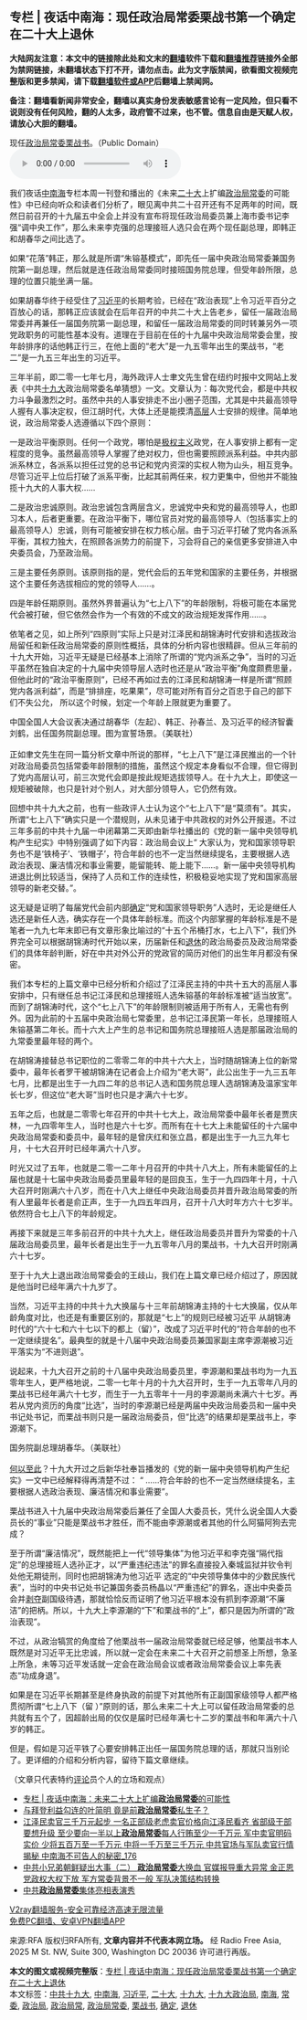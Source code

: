  <h2>专栏 | 夜话中南海：现任政治局常委栗战书第一个确定在二十大上退休</h2> <p class="notice"><b>大陆网友注意：本文中的链接除此处和文末的<a href="https://github.com/bannedbook/fanqiang" >翻墙</a>软件下载和<a href="https://github.com/killgcd/justmysocks/blob/master/README.md">翻墙推荐</a>链接外全部为禁网链接，未翻墙状态下打不开，请勿点击。此为文字版禁闻，欲看图文视频完整版和更多禁闻，请下载<a href="https://github.com/bannedbook/fanqiang">翻墙软件或APP</a>后翻墙上禁闻网。</p><p>备注：翻墙看新闻非常安全，翻墙以真实身份发表敏感言论有一定风险，但只看不说则没有任何风险，翻的人太多，政府管不过来，也不管。信息自由是天赋人权，请放心大胆的翻墙。</b></p>  <div class="entry"> <p>现任<a href="https://www.bannedbook.org/bnews/tag/%e6%94%bf%e6%b2%bb%e5%b1%80/" class="st_tag internal_tag" rel="tag" title="标签 政治局 下的日志">政治局</a><a href="https://www.bannedbook.org/bnews/tag/%e5%b8%b8%e5%a7%94/" class="st_tag internal_tag" rel="tag" title="标签 常委 下的日志">常委</a><a href="https://www.bannedbook.org/bnews/tag/%e6%a0%97%e6%88%98%e4%b9%a6/" class="st_tag internal_tag" rel="tag" title="标签 栗战书 下的日志">栗战书</a>。（Public Domain）<audio controls="controls" class="story_audio" type="audio/mpeg" preload="metadata" src="https://www.rfa.org/mandarin/zhuanlan/yehuazhongnanhai/gx-11132020151749.html/m1113gxeweb.mp3"></audio></p> <p>我们夜话<a href="https://www.bannedbook.org/bnews/tag/%e4%b8%ad%e5%8d%97%e6%b5%b7/" class="st_tag internal_tag" rel="tag" title="标签 中南海 下的日志">中南海</a>专栏本周一刊登和播出的《未来<a href="https://www.bannedbook.org/bnews/tag/%E4%BA%8C%E5%8D%81%E5%A4%A7/" class="st_tag internal_tag" rel="tag" title="标签 二十大 下的日志">二十大</a>上扩编<a href="https://www.bannedbook.org/bnews/tag/%e6%94%bf%e6%b2%bb%e5%b1%80%e5%b8%b8%e5%a7%94/" class="st_tag internal_tag" rel="tag" title="标签 政治局常委 下的日志">政治局常委</a>的可能性》中已经向听众和读者们分析了，眼见离中共二十召开还有不足两年的时间，既然日前召开的十九届五中全会上并没有宣布将现任政治局委员兼上海市委书记李强“调中央工作”，那么未来李克强的总理接班人选只会在两个现任副总理，即韩正和胡春华之间比选了。</p> <p>如果“花落”韩正，那么就是所谓“朱镕基模式”，即先任一届中央政治局常委兼国务院第一副总理，然后就是连任政治局常委同时接班国务院总理，但受年龄所限，总理的位置只能坐满一届。</p> <p>如果胡春华终于经受住了<a href="https://www.bannedbook.org/bnews/tag/%e4%b9%a0%e8%bf%91%e5%b9%b3/" class="st_tag internal_tag" rel="tag" title="标签 习近平 下的日志">习近平</a>的长期考验，已经在“政治表现”上令习近平百分之百放心的话，那韩正应该就会在后年召开的中共二十大上告老乡，留任一届政治局常委并再兼任一届国务院第一副总理，和留任一届政治局常委的同时转兼另外一项党政职务的可能性基本没有。道理在于目前在任的十九届中央政治局常委会里，按年龄排序的话他韩正行三，在他上面的“老大”是一九五零年出生的栗战书，“老二”是一九五三年出生的习近平。</p> <p>三年半前，即二零一七年七月，海外政评人士聿文先生曾在纽约时报中文网站上发表《中共<a href="https://www.bannedbook.org/bnews/tag/%e5%8d%81%e4%b9%9d%e5%a4%a7/" class="st_tag internal_tag" rel="tag" title="标签 十九大 下的日志">十九大</a>政治局常委名单猜想》一文。文章认为：每次党代会，都是中共权力斗争最激烈之时。虽然中共的人事安排走不出小圈子范围，尤其是中共最高领导人握有人事决定权，但江胡时代，大体上还是能摸清<span class='wp_keywordlink_affiliate'><a href="https://www.bannedbook.org/bnews/ccpdope/" title="中共高层内幕" target="_blank">高层</a></span>人士安排的规律。简单地说，政治局常委人选遵循以下四个原则：</p> <p>一是政治平衡原则。任何一个政党，哪怕是<span class='wp_keywordlink'><a href="https://www.bannedbook.org/forum2/topic223.html" title="极权主义与现代民主" target="_blank">极权主义</a></span>政党，在人事安排上都有一定程度的竞争。虽然最高领导人掌握了绝对权力，但也需要照顾派系利益。中共内部派系林立，各派系以担任过党的总书记和党内资深的实权人物为山头，相互竞争。尽管习近平上位后打破了派系平衡，比起其前两任来，权力更集中，但他并不能独揽十九大的人事大权……</p> <p>二是政治忠诚原则。政治忠诚包含两层含义，忠诚党中央和党的最高领导人，也即习本人，后者更重要。在政治平衡下，哪位官员对党的最高领导人（包括事实上的最高领导人）忠诚，则有可能被安排在权力核心层。由于习近平打破了党内各派系平衡，其权力独大，在照顾各派势力的前提下，习会将自己的亲信更多安排进入中央委员会，乃至政治局。</p>  <p>三是主要任务原则。该原则指的是，党代会后的五年党和国家的主要任务，并根据这个主要任务选拔相应的党的领导人……。</p> <p>四是年龄任期原则。虽然外界普遍认为“七上八下”的年龄限制，将极可能在本届党代会被打破，但它依然会作为一个有效的不成文的政治规矩发挥作用……。</p> <p>依笔者之见，如上所列“四原则”实际上只是对江泽民和胡锦涛时代安排和选拔政治局留任和新任政治局常委的原则性概括，具体的分析内容也很精辟。但从三年前的十九大开始，习近平无疑是已经基本上消除了所谓的“党内派系之争”，当时的习近平虽然在独自决定的十九届中央领导层人选时也还是从“政治平衡”角度颇费思量，但他此时的“政治平衡原则”，已经不再如过去的江泽民和胡锦涛一样是所谓“照顾党内各派利益”，而是“排排座，吃果果”，尽可能对所有百分之百忠于自己的部下们不失公允， 所以这个时候，划定一个年龄上限就更为重要了。</p> <p>中国全国人大会议表决通过胡春华（左起）、韩正、孙春兰、及习近平的经济智囊刘鹤，出任国务院副总理。图为宣誓场景。（美联社）<br /> <br />正如聿文先生在同一篇分析文章中所说的那样，“七上八下”是江泽民推出的一个针对政治局委员包括常委年龄限制的措施，虽然这个规定本身看似不合理，但它得到了党内高层认可，前三次党代会即是按此规矩选拔领导人。在十九大上，即使这一规矩被破除，也只是针对个别人，对大部分领导人，它仍然有效。</p> <p>回想中共十九大之前，也有一些政评人士认为这个“七上八下”是“莫须有”。其实，所谓“七上八下”确实只是一个潜规则，从未见诸于中共政权的对外公开报道。不过三年多前的中共十九届一中闭幕第二天即由新华社播出的《党的新一届中央领导机构产生纪实》中特别强调了如下内容：政治局会议上“ 大家认为，党和国家领导职务也不是‘铁椅子’、‘铁帽子’，符合年龄的也不一定当然继续提名，主要根据人选政治表现、廉洁情况和事业需要，能留能转、能上能下……。新一届中央领导机构进退比例比较适当，保持了人员和工作的连续性，积极稳妥地实现了党和国家高层领导的新老交替。”。</p> <p>这无疑是证明了每届党代会前内部<a href="https://www.bannedbook.org/bnews/tag/%E7%A1%AE%E5%AE%9A/" class="st_tag internal_tag" rel="tag" title="标签 确定 下的日志">确定</a>“党和国家领导职务”人选时，无论是继任人选还是新任人选，确实存在一个具体年龄标准。而这个内部掌握的年龄标准是不是笔者一九九七年末即已有文章形象比喻过的“十五个吊桶打水，七上八下”，我们外界完全可以根据胡锦涛时代开始以来，历届新任和<a href="https://www.bannedbook.org/bnews/tag/%e9%80%80%e4%bc%91/" class="st_tag internal_tag" rel="tag" title="标签 退休 下的日志">退休</a>的政治局委员及政治局常委们的具体年龄判断，好在中共对外公开的党政官的简历对他们的出生年月都没有保密。</p> <p>我们本专栏的上篇文章中已经分析和介绍过了江泽民主持的中共十五大的高层人事安排中，只有继任总书记江泽民和总理接班人选朱镕基的年龄标准被“适当放宽”。而到了胡锦涛时代，这个“七上八下”的年龄限制则被适用于所有人，无需也有例外。因为此前的十五届中央政治局七常委里，总书记江泽民第一年长，总理接班人朱镕基第二年长。而十六大上产生的总书记和国务院总理接班人选是那届政治局的九常委里最年轻的两个。</p>  <p>在胡锦涛接替总书记职位的二零零二年的中共十六大上，当时随胡锦涛上位的新常委中，最年长者罗干被胡锦涛在记者会上介绍为“老大哥”，此公出生于一九三五年七月，比都是出生于一九四二年的总书记人选和国务院总理人选胡锦涛及温家宝年长七岁，但这位“老大哥”当时也只是才满六十七岁。</p> <p>五年之后，也就是二零零七年召开的中共十七大上，政治局常委中最年长者是贾庆林，一九四零年生人，当时也是六十七岁。而所有在十七大上未能留任的十六届中央政治局常委和委员中，最年轻的是曾庆红和张立昌，都是出生于一九三九年七月，十七大召开时已经年满六十八岁。</p> <p>时光又过了五年，也就是二零一二年十月召开的中共十八大上，所有未能留任的上届也就是十七届中央政治局委员里最年轻的是回良玉，生于一九四四年十月，十八大召开时刚满六十八岁，而在十八大上继任中央政治局委员并晋升政治局常委的所有人里最年长者是俞正声，生于一九四五年四月，召开十八大时年方六十七岁半。依然符合七上八下的年龄规定。</p> <p>再接下来就是三年多前召开的中共十九大上，继任政治局委员并晋升为常委的十八届政治局委员里，最年长者是出生于一九五零年八月的栗战书，十九大召开时刚满六十七岁。</p> <p>至于十九大上退出政治局常委会的王歧山，我们在上篇文章已经介绍过了，原因就是他当时已经年满六十九岁了。</p> <p>当然，习近平主持的中共十九大换届与十三年前胡锦涛主持的十七大换届，仅从年龄角度对比，也还是有重要区别的，那就是“七上”的规则已经被习近平 从胡锦涛时代的“六十七和六十七以下的都上（留）”，改成了习近平时代的“符合年龄的也不一定继续提名”。最典型的就是十八届中央政治局委员兼国家副主席李源潮被习近平落实为“不进则退”。</p> <p>说起来，十九大召开之前的十八届中央政治局委员里，李源潮和栗战书均为一九五零年生人，更严格地说，二零一七年十月的十九大召开时，生于一九五零年八月的栗战书已经年满六十七岁，而生于一九五零年十一月的李源潮尚未满六十七岁。再若从党内资历的角度“比选”，当时的李源潮已经是两届中央政治局委员和一届中央书记处书记，而栗战书则只是一届政治局委员，但“比选”的结果却是栗战书上，李源潮下。</p>  <p>国务院副总理胡春华。（美联社）<br /> <br /><span class='wp_keywordlink'><a href="https://www.bannedbook.org/forum2/topic1436.html" title="历史，何以至此：从小事件看清末以来的大变局 雷 颐" target="_blank">何以至此</a></span>？十九大开过之后新华社奉旨播发的《党的新一届中央领导机构产生纪实》一文中已经解释得再清楚不过： “ ……符合年龄的也不一定当然继续提名，主要根据人选政治表现、廉洁情况和事业需要”。</p> <p>栗战书进入十九届中央政治局常委后兼任了全国人大委员长，凭什么说全国人大委员长的“事业”只能是栗战书才胜任，而不能由李源潮或者其他的什么阿猫阿狗去完成？</p> <p>至于所谓“廉洁情况”，既然能把上一代“领导集体”为他习近平和李克强“隔代指定”的总理接班人选孙正才，以“严重违纪违法”的罪名直接投入秦城监狱并钦令判处他无期徒刑，同时也把胡锦涛为他习近平 选定的“中央领导集体中的少数民族代表”，当时的中央书记处书记兼国务委员杨晶以“严重违纪”的罪名，逐出中央委员会并<span class='wp_keywordlink'><a href="https://www.bannedbook.org/forum2/topic21.html" title="《剥夺》 黄建民 著" target="_blank">剥夺</a></span>副国级待遇，那就恰恰反而证明了他习近平根本没有抓到李源潮“不廉洁”的把柄。所以，十九大上李源潮的“下”和栗战书的“上”，都只是因为所谓的“政治表现”。</p> <p>不过，从政治犒赏的角度给了他栗战书一届政治局常委就已经足够，他栗战书本人既然是对习近平无比忠诚，所以就一定会在未来二十大召开之前想圣上所想，急圣上所急，未等习近平发话就一定会在政治局会议或者政治局常委会议上率先表态“功成身退”。</p> <p>如果是在习近平长期甚至是终身执政的前提下对其他所有正副国家级领导人都严格贯彻所谓“七上八下（留 ）”原则的话，那么未来二十大上可以留任政治局常委的总共就有五个了，因超龄出局的仅仅是届时已经年满七十二岁的栗战书和年满六十八岁的韩正。</p> <p>但是，假如是习近平铁了心要安排韩正出任一届国务院总理的话，那就只当别论了。更详细的介绍和分析内容，留待下篇文章继续。</p> <p>（文章只代表特约<span class='wp_keywordlink_affiliate'><a href="https://www.bannedbook.org/bnews/comments/" title="新闻评论" target="_blank">评论</a></span>员个人的立场和观点）</p>  <p></p> <ul class='op-related-articles' title='相关阅读'> <li><a href='https://www.bannedbook.org/bnews/cbnews/20201110/1428493.html' target='_blank'>专栏 | 夜话中南海：未来二十大上扩编<b>政治局常委</b>的可能性</a></li> <li><a href='https://www.bannedbook.org/bnews/comments/20201025/1419920.html' target='_blank'>与拜登利益勾连的叶简明 竟是前<b>政治局常委</b>私生子？</a></li> <li><a href='https://www.bannedbook.org/bnews/comments/20200916/1397362.html' target='_blank'>江泽民卖官三千万元起步 一名正部级老虎卖官价格向江泽民看齐 省部级干部要想升级 至少要向一半以上<b>政治局常委</b>每人行贿至少一千万元 军中卖官明码实价 少将五百万至一千万元 中将一千万至三千万元 中共官场与军队卖官行情揭秘 中南海不可告人的秘密_176</a></li> <li><a href='https://www.bannedbook.org/bnews/comments/20200911/1394627.html' target='_blank'>中共小兄弟朝鲜疑出大事（二） <b>政治局常委</b>大换血 官媒报导重大异常 金正恩党政权大权下放 军方常委背景不一般 军队决策结构转换</a></li> <li><a href='https://www.bannedbook.org/bnews/ssgc/20200830/1388106.html' target='_blank'>中共<b>政治局常委</b>集体亮相表演秀</a></li> </ul> <p class="texttj"> <a href="https://www.bannedbook.org/forum23/topic22702.html" target="_blank">V2ray翻墙服务-安全可靠经济高速无限流量</a><br/> <a href="https://github.com/bannedbook/fanqiang/wiki/%E7%A6%81%E9%97%BB%E7%BD%91%E5%AE%89%E5%8D%93%E7%BF%BB%E5%A2%99%E6%96%B0%E9%97%BBAPP" target="_blank">免费PC翻墙、安卓VPN翻墙APP</a></p><p>来源:RFA  版权归RFA所有, <strong>文章内容并不代表本网立场。</strong>  经 Radio Free Asia, 2025 M St. NW, Suite 300, Washington DC 20036 许可进行再版。</p><a name='sharetosocial'></a>       <div><b>本文的图文或视频完整版</b>：<a href='https://www.bannedbook.org/bnews/cbnews/20201114/1430756.html'>专栏 | 夜话中南海：现任政治局常委栗战书第一个确定在二十大上退休</a></div>  </div><!--END ENTRY--> <div class="postfooter"> <div>本文标签：<a href="https://www.bannedbook.org/bnews/tag/%e4%b8%ad%e5%85%b1%e5%8d%81%e4%b9%9d%e5%a4%a7/" rel="tag">中共十九大</a>, <a href="https://www.bannedbook.org/bnews/tag/%e4%b8%ad%e5%8d%97%e6%b5%b7/" rel="tag">中南海</a>, <a href="https://www.bannedbook.org/bnews/tag/%e4%b9%a0%e8%bf%91%e5%b9%b3/" rel="tag">习近平</a>, <a href="https://www.bannedbook.org/bnews/tag/%E4%BA%8C%E5%8D%81%E5%A4%A7/" rel="tag">二十大</a>, <a href="https://www.bannedbook.org/bnews/tag/%e5%8d%81%e4%b9%9d%e5%a4%a7/" rel="tag">十九大</a>, <a href="https://www.bannedbook.org/bnews/tag/%e5%8d%81%e4%b9%9d%e5%a4%a7%e6%94%bf%e6%b2%bb%e5%b1%80/" rel="tag">十九大政治局</a>, <a href="https://www.bannedbook.org/bnews/tag/%e5%8d%97%e6%b5%b7/" rel="tag">南海</a>, <a href="https://www.bannedbook.org/bnews/tag/%e5%b8%b8%e5%a7%94/" rel="tag">常委</a>, <a href="https://www.bannedbook.org/bnews/tag/%e6%94%bf%e6%b2%bb%e5%b1%80/" rel="tag">政治局</a>, <a href="https://www.bannedbook.org/bnews/tag/%E6%94%BF%E6%B2%BB%E5%B1%80%E5%B8%B8/" rel="tag">政治局常</a>, <a href="https://www.bannedbook.org/bnews/tag/%e6%94%bf%e6%b2%bb%e5%b1%80%e5%b8%b8%e5%a7%94/" rel="tag">政治局常委</a>, <a href="https://www.bannedbook.org/bnews/tag/%e6%a0%97%e6%88%98%e4%b9%a6/" rel="tag">栗战书</a>, <a href="https://www.bannedbook.org/bnews/tag/%E7%A1%AE%E5%AE%9A/" rel="tag">确定</a>, <a href="https://www.bannedbook.org/bnews/tag/%e9%80%80%e4%bc%91/" rel="tag">退休</a></div>  </div><!--END POSTFOOTER--> 